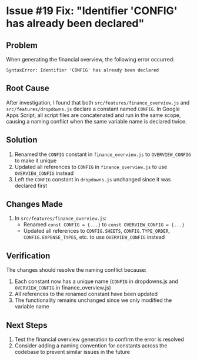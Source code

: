 # Issue #19 Fix: "Identifier 'CONFIG' has already been declared"

## Problem
When generating the financial overview, the following error occurred:
```
SyntaxError: Identifier 'CONFIG' has already been declared
```

## Root Cause
After investigation, I found that both `src/features/finance_overview.js` and `src/features/dropdowns.js` declare a constant named `CONFIG`. In Google Apps Script, all script files are concatenated and run in the same scope, causing a naming conflict when the same variable name is declared twice.

## Solution
1. Renamed the `CONFIG` constant in `finance_overview.js` to `OVERVIEW_CONFIG` to make it unique
2. Updated all references to `CONFIG` in `finance_overview.js` to use `OVERVIEW_CONFIG` instead
3. Left the `CONFIG` constant in `dropdowns.js` unchanged since it was declared first

## Changes Made
1. In `src/features/finance_overview.js`:
   - Renamed `const CONFIG = {...}` to `const OVERVIEW_CONFIG = {...}`
   - Updated all references to `CONFIG.SHEETS`, `CONFIG.TYPE_ORDER`, `CONFIG.EXPENSE_TYPES`, etc. to use `OVERVIEW_CONFIG` instead

## Verification
The changes should resolve the naming conflict because:
1. Each constant now has a unique name (`CONFIG` in dropdowns.js and `OVERVIEW_CONFIG` in finance_overview.js)
2. All references to the renamed constant have been updated
3. The functionality remains unchanged since we only modified the variable name

## Next Steps
1. Test the financial overview generation to confirm the error is resolved
2. Consider adding a naming convention for constants across the codebase to prevent similar issues in the future
